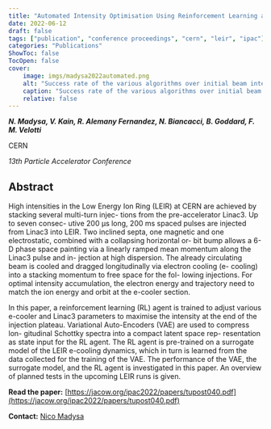 ```yaml
---
title: "Automated Intensity Optimisation Using Reinforcement Learning at LEIR"
date: 2022-06-12
draft: false
tags: ["publication", "conference proceedings", "cern", "leir", "ipac"]
categories: "Publications"
ShowToc: false
TocOpen: false
cover:
    image: imgs/madysa2022automated.png
    alt: "Success rate of the various algorithms over initial beam intensity."
    caption: "Success rate of the various algorithms over initial beam intensity."
    relative: false
---
```


_**N. Madysa, V. Kain, R. Alemany Fernandez, N. Biancacci, B. Goddard, F. M. Velotti**_

CERN

_13th Particle Accelerator Conference_

## Abstract

High intensities in the Low Energy Ion Ring (LEIR) at CERN are achieved by stacking several multi-turn injec- tions from the pre-accelerator Linac3. Up to seven consec- utive 200 μs long, 200 ms spaced pulses are injected from Linac3 into LEIR. Two inclined septa, one magnetic and one electrostatic, combined with a collapsing horizontal or- bit bump allows a 6-D phase space painting via a linearly ramped mean momentum along the Linac3 pulse and in- jection at high dispersion. The already circulating beam is cooled and dragged longitudinally via electron cooling (e- cooling) into a stacking momentum to free space for the fol- lowing injections. For optimal intensity accumulation, the electron energy and trajectory need to match the ion energy and orbit at the e-cooler section.

In this paper, a reinforcement learning (RL) agent is trained to adjust various e-cooler and Linac3 parameters to maximise the intensity at the end of the injection plateau. Variational Auto-Encoders (VAE) are used to compress lon- gitudinal Schottky spectra into a compact latent space rep- resentation as state input for the RL agent. The RL agent is pre-trained on a surrogate model of the LEIR e-cooling dynamics, which in turn is learned from the data collected for the training of the VAE. The performance of the VAE, the surrogate model, and the RL agent is investigated in this paper. An overview of planned tests in the upcoming LEIR runs is given.

**Read the paper:** [https://jacow.org/ipac2022/papers/tupost040.pdf](https://jacow.org/ipac2022/papers/tupost040.pdf)

**Contact:** [Nico Madysa](mailto:nico.madysa@cern.ch)
